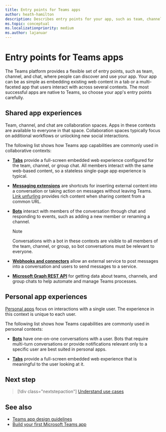 ```yaml
---
title: Entry points for Teams apps
author: heath-hamilton
description: Describes entry points for your app, such as team, channel, and chat in personal and shared app experience
ms.topic: conceptual
ms.localizationpriority: medium
ms.author: lajanuar
---
```


# Entry points for Teams apps

The Teams platform provides a flexible set of entry points, such as team, channel, and chat, where people can discover and use your app. Your app can be as simple as embedding existing web content in a tab or a multi-faceted app that users interact with across several contexts.
The most successful apps are native to Teams, so choose your app's entry points carefully.

## Shared app experiences

Team, channel, and chat are collaboration spaces. Apps in these contexts are available to everyone in that space. Collaboration spaces typically focus on additional workflows or unlocking new social interactions.

The following list shows how Teams app capabilities are commonly used in collaborative contexts:

* [**Tabs**](~/tabs/what-are-tabs.md) provide a full-screen embedded web experience configured for the team, channel, or group chat. All members interact with the same web-based content, so a stateless single-page app experience is typical.

* [**Messaging extensions**](~/messaging-extensions/what-are-messaging-extensions.md) are shortcuts for inserting external content into a conversation or taking action on messages without leaving Teams. [Link unfurling](~/messaging-extensions/how-to/link-unfurling.md) provides rich content when sharing content from a common URL.

* [**Bots**](~/bots/what-are-bots.md) interact with members of the conversation through chat and responding to events, such as adding a new member or renaming a channel. 
   > [!NOTE]
   > Conversations with a bot in these contexts are visible to all members of the team, channel, or group, so bot conversations must be relevant to everyone.

* [**Webhooks and connectors**](~/webhooks-and-connectors/what-are-webhooks-and-connectors.md) allow an external service to post messages into a conversation and users to send messages to a service.

* [**Microsoft Graph REST API**](/graph/teams-concept-overview) for getting data about teams, channels, and group chats to help automate and manage Teams processes.

## Personal app experiences

[Personal apps](../concepts/design/personal-apps.md) focus on interactions with a single user. The experience in this context is unique to each user.

The following list shows how Teams capabilities are commonly used in personal contexts:

* [**Bots**](~/bots/what-are-bots.md) have one-on-one conversations with a user. Bots that require multi-turn conversations or provide notifications relevant only to a specific user are best suited in personal apps.

* [**Tabs**](~/tabs/what-are-tabs.md) provide a full-screen embedded web experience that is meaningful to the user looking at it.

## Next step

> [!div class="nextstepaction"]
> [Understand use cases](../concepts/design/understand-use-cases.md)

## See also

* [Teams app design guidelines](../concepts/design/design-teams-app-overview.md) <br>
* [Build your first Microsoft Teams app](../build-your-first-app/build-first-app-overview.md)